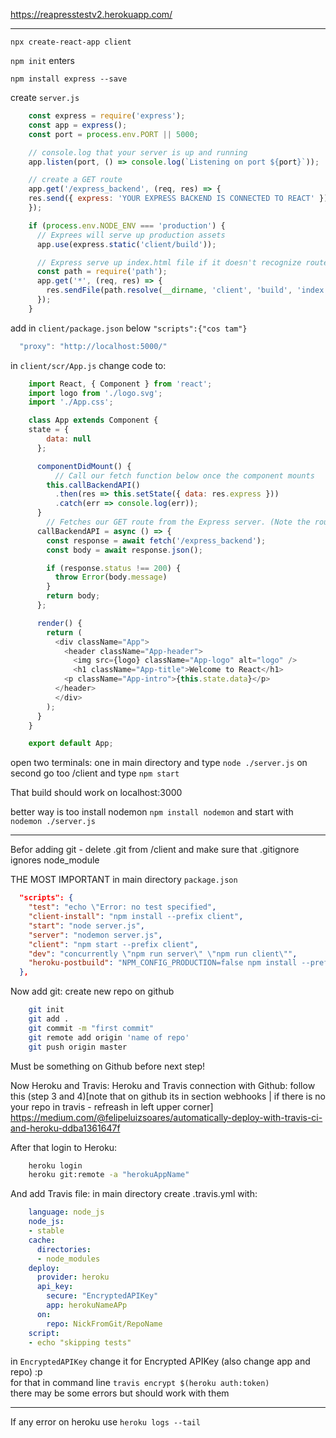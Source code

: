 https://reapresstestv2.herokuapp.com/

***

`npx create-react-app client`

`npm init`
  enters

`npm install express --save`

create `server.js`
```js
    const express = require('express');
    const app = express();
    const port = process.env.PORT || 5000;

    // console.log that your server is up and running
    app.listen(port, () => console.log(`Listening on port ${port}`));

    // create a GET route
    app.get('/express_backend', (req, res) => {
    res.send({ express: 'YOUR EXPRESS BACKEND IS CONNECTED TO REACT' });
    });

    if (process.env.NODE_ENV === 'production') {
      // Exprees will serve up production assets
      app.use(express.static('client/build'));

      // Express serve up index.html file if it doesn't recognize route
      const path = require('path');
      app.get('*', (req, res) => {
        res.sendFile(path.resolve(__dirname, 'client', 'build', 'index.html'));
      });
    }
```
add in `client/package.json` below `"scripts":{"cos tam"}`
```js
  "proxy": "http://localhost:5000/"
```

in `client/scr/App.js` change code to:
``` js
    import React, { Component } from 'react';
    import logo from './logo.svg';
    import './App.css';

    class App extends Component {
    state = {
        data: null
      };

      componentDidMount() {
          // Call our fetch function below once the component mounts
        this.callBackendAPI()
          .then(res => this.setState({ data: res.express }))
          .catch(err => console.log(err));
      }
        // Fetches our GET route from the Express server. (Note the route we are fetching matches the GET route from server.js
      callBackendAPI = async () => {
        const response = await fetch('/express_backend');
        const body = await response.json();

        if (response.status !== 200) {
          throw Error(body.message)
        }
        return body;
      };

      render() {
        return (
          <div className="App">
            <header className="App-header">
              <img src={logo} className="App-logo" alt="logo" />
              <h1 className="App-title">Welcome to React</h1>
            <p className="App-intro">{this.state.data}</p>
          </header>
          </div>
        );
      }
    }

    export default App;
```
open two terminals: one in main directory and type `node ./server.js` on second
go too /client and type `npm start`

That build should work on localhost:3000 

better way is too install nodemon `npm install nodemon` and start with `nodemon ./server.js`

***

Befor adding git - delete .git from /client and make sure that .gitignore ignores node_module

THE MOST IMPORTANT in main directory `package.json`
``` json
  "scripts": {
    "test": "echo \"Error: no test specified",
    "client-install": "npm install --prefix client",
    "start": "node server.js",
    "server": "nodemon server.js",
    "client": "npm start --prefix client",
    "dev": "concurrently \"npm run server\" \"npm run client\"",
    "heroku-postbuild": "NPM_CONFIG_PRODUCTION=false npm install --prefix client && npm run build --prefix client"
  },
```


Now add git:
    create new repo on github
``` bash
    git init
    git add .
    git commit -m "first commit"
    git remote add origin 'name of repo'
    git push origin master
```
Must be something on Github before next step!

Now Heroku and Travis:
    Heroku and Travis connection with Github:
    follow this (step 3 and 4)[note that on github its in section webhooks | if there is no your repo in travis - refreash in left upper corner] https://medium.com/@felipeluizsoares/automatically-deploy-with-travis-ci-and-heroku-ddba1361647f

After that login to Heroku:
```bash
    heroku login
    heroku git:remote -a "herokuAppName"
```

And add Travis file:
  in main directory create .travis.yml
  with:
``` yml
    language: node_js
    node_js:
    - stable
    cache:
      directories:
      - node_modules
    deploy:
      provider: heroku
      api_key:
        secure: "EncryptedAPIKey"
        app: herokuNameAPp
      on:
        repo: NickFromGit/RepoName
    script:
    - echo "skipping tests"
```
in `EncryptedAPIKey` change it for Encrypted APIKey (also change app and repo) :p  
for that in command line `travis encrypt $(heroku auth:token)`  
there may be some errors but should work with them

***
If any error on heroku use `heroku logs --tail`
